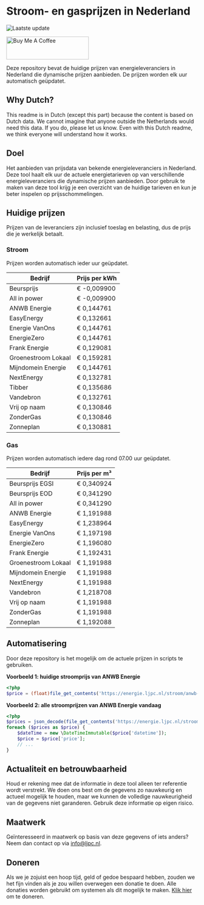 # Stroom- en gasprijzen in Nederland

![Laatste update](https://img.shields.io/badge/laatste%20update-2025--05--16%2013%3A00%20CET-brightgreen)

<a href="https://www.buymeacoffee.com/Lars-" target="_blank"><img src="https://cdn.buymeacoffee.com/buttons/v2/default-orange.png" alt="Buy Me A Coffee" height="60" style="height: 60px !important;width: 217px !important;" ></a>

Deze repository bevat de huidige prijzen van energieleveranciers in Nederland die dynamische prijzen aanbieden. De prijzen worden elk uur automatisch geüpdatet.

## Why Dutch?

This readme is in Dutch (except this part) because the content is based on Dutch data. We cannot imagine that anyone outside the Netherlands would need this data. If you do, please let us know. Even with this Dutch readme, we think
everyone will understand how it works.

## Doel

Het aanbieden van prijsdata van bekende energieleveranciers in Nederland. Deze tool haalt elk uur de actuele energietarieven op van verschillende energieleveranciers die dynamische prijzen aanbieden. Door gebruik te maken van deze tool
krijg je een overzicht van de huidige tarieven en kun je beter inspelen op prijsschommelingen.

## Huidige prijzen

Prijzen van de leveranciers zijn inclusief toeslag en belasting, dus de prijs die je werkelijk betaalt.

### Stroom

Prijzen worden automatisch ieder uur geüpdatet.

 Bedrijf | Prijs per kWh 
---------|---------------
Beursprijs | € -0,009900
All in power | € -0,009900
ANWB Energie | € 0,144761
EasyEnergy | € 0,132661
Energie VanOns | € 0,144761
EnergieZero | € 0,144761
Frank Energie | € 0,129081
Groenestroom Lokaal | € 0,159281
Mijndomein Energie | € 0,144761
NextEnergy | € 0,132781
Tibber | € 0,135686
Vandebron | € 0,132761
Vrij op naam | € 0,130846
ZonderGas | € 0,130846
Zonneplan | € 0,130881


### Gas

Prijzen worden automatisch iedere dag rond 07.00 uur geüpdatet.

 Bedrijf | Prijs per m³ 
---------|--------------
Beursprijs EGSI | € 0,340924
Beursprijs EOD | € 0,341290
All in power | € 0,341290
ANWB Energie | € 1,191988
EasyEnergy | € 1,238964
Energie VanOns | € 1,197198
EnergieZero | € 1,196080
Frank Energie | € 1,192431
Groenestroom Lokaal | € 1,191988
Mijndomein Energie | € 1,191988
NextEnergy | € 1,191988
Vandebron | € 1,218708
Vrij op naam | € 1,191988
ZonderGas | € 1,191988
Zonneplan | € 1,192088


## Automatisering

Door deze repository is het mogelijk om de actuele prijzen in scripts te gebruiken.

**Voorbeeld 1: huidige stroomprijs van ANWB Energie**

```php
<?php
$price = (float)file_get_contents('https://energie.ljpc.nl/stroom/anwb-energie-nu.txt');

```

**Voorbeeld 2: alle stroomprijzen van ANWB Energie vandaag**

```php
<?php
$prices = json_decode(file_get_contents('https://energie.ljpc.nl/stroom/all-in-power-vandaag.json'),true);
foreach ($prices as $price) {
    $dateTime = new \DateTimeImmutable($price['datetime']);
    $price = $price['price'];
    // ...
}
```

## Actualiteit en betrouwbaarheid

Houd er rekening mee dat de informatie in deze tool alleen ter referentie wordt verstrekt. We doen ons best om de gegevens zo nauwkeurig en actueel mogelijk te houden, maar we kunnen de volledige nauwkeurigheid van de gegevens niet
garanderen. Gebruik deze informatie op eigen risico.

## Maatwerk

Geïnteresseerd in maatwerk op basis van deze gegevens of iets anders? Neem dan contact op
via [info@ljpc.nl](mailto:info@ljpc.nl?subject=Energie%20prijzen).

## Doneren

Als we je zojuist een hoop tijd, geld of gedoe bespaard hebben, zouden we het fijn vinden als je zou willen overwegen een
donatie te doen. Alle donaties worden gebruikt om systemen als dit mogelijk te
maken. [Klik hier](https://www.buymeacoffee.com/Lars-) om te doneren.
